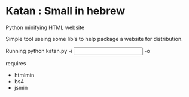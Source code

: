 # Katan : Small in hebrew
Python minifying HTML website

Simple tool useing some lib's to help package a website for distribution.


Running
python katan.py -i <input directory> -o <output directory>

requires
- htmlmin
- bs4
- jsmin
